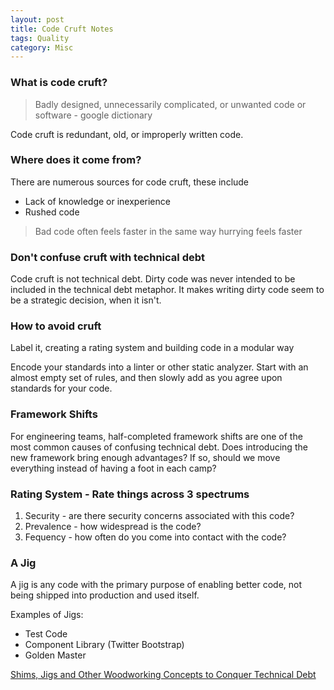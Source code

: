 ```yaml
---
layout: post
title: Code Cruft Notes
tags: Quality 
category: Misc
---
```


### What is code cruft?

> Badly designed, unnecessarily complicated, or unwanted code or software - google dictionary

Code cruft is redundant, old, or improperly written code.

### Where does it come from?

There are numerous sources for code cruft, these include

- Lack of knowledge or inexperience
- Rushed code  

> Bad code often feels faster in the same way hurrying feels faster  		

### Don't confuse cruft with technical debt

Code cruft is not technical debt. Dirty code was never intended to be included in the technical debt metaphor. It makes writing dirty code seem to be a strategic decision, when it isn't.

### How to avoid cruft

Label it, creating a rating system and building code in a modular way		

Encode your standards into a linter or other static analyzer. Start with an almost empty set of rules, and then slowly add as you agree upon standards for your code.  		
 		
### Framework Shifts		
 		
For engineering teams, half-completed framework shifts are one of the most common causes of confusing technical debt. Does introducing the new framework bring enough advantages? If so, should we move everything instead of having a foot in each camp?   		
 		
### Rating System - Rate things across 3 spectrums  		
 		
1) Security - are there security concerns associated with this code?  		
2) Prevalence - how widespread is the code?  		
3) Fequency - how often do you come into contact with the code?  		
 		
### A Jig		
 		
A jig is any code with the primary purpose of enabling better code, not being shipped into production and used itself. 		
 		
Examples of Jigs:  		
- Test Code  		
- Component Library (Twitter Bootstrap)  		
- Golden Master  		

[Shims, Jigs and Other Woodworking Concepts to Conquer Technical Debt](http://firstround.com/review/shims-jigs-and-other-woodworking-concepts-to-conquer-technical-debt/)  
